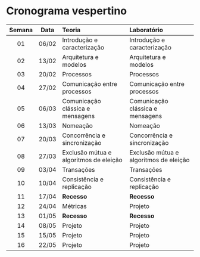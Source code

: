 # Cronograma vespertino

| **Semana** | **Data** | **Teoria**                             | **Laboratório**                        |
|:----------:|:--------:|:---------------------------------------|:---------------------------------------|
|     01     |   06/02  | Introdução e caracterização            | Introdução e caracterização            |
|     02     |   13/02  | Arquitetura e modelos                  | Arquitetura e modelos                  |
|     03     |   20/02  | Processos                              | Processos                              |
|     04     |   27/02  | Comunicação entre processos            | Comunicação entre processos            |
|     05     |   06/03  | Comunicação clássica e mensagens       | Comunicação clássica e mensagens       |
|     06     |   13/03  | Nomeação                               | Nomeação                               |
|     07     |   20/03  | Concorrência e sincronização           | Concorrência e sincronização           |
|     08     |   27/03  | Exclusão mútua e algoritmos de eleição | Exclusão mútua e algoritmos de eleição |
|     09     |   03/04  | Transações                             | Transações                             |
|     10     |   10/04  | Consistência e replicação              | Consistência e replicação              |
|     11     |   17/04  | **Recesso**                            | **Recesso**                            |
|     12     |   24/04  | Métricas                               | Projeto                                |
|     13     |   01/05  | **Recesso**                            | **Recesso**                            |
|     14     |   08/05  | Projeto                                | Projeto                                |
|     15     |   15/05  | Projeto                                | Projeto                                |
|     16     |   22/05  | Projeto                                | Projeto                                |

